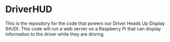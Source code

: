 # DriverHUD

This is the repository for the code that powers our Driver Heads Up Display (HUD). This code will run a web server on a Raspberry Pi that can display information to the driver while they are driving.
